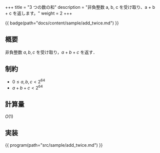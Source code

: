 +++
title = "3 つの数の和"
description = "非負整数 a, b, c を受け取り、a + b + c を返します。"
weight = 2
+++

{{ badge(path="docs/content/sample/add_twice.md") }}

## 概要
非負整数 $a, b, c$ を受け取り，$a + b + c$ を返す．

## 制約
- $0 \leq a, b, c < 2^{64}$
- $a + b + c < 2^{64}$

## 計算量
$O(1)$

## 実装
{{ program(path="src/sample/add_twice.md") }}
